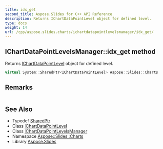 ```yaml
---
title: idx_get
second_title: Aspose.Slides for C++ API Reference
description: Returns IChartDataPointLevel object for defined level.
type: docs
weight: 14
url: /cpp/aspose.slides.charts/ichartdatapointlevelsmanager/idx_get/
---
```

## IChartDataPointLevelsManager::idx_get method


Returns [IChartDataPointLevel](../../ichartdatapointlevel/) object for defined level.

```cpp
virtual System::SharedPtr<IChartDataPointLevel> Aspose::Slides::Charts::IChartDataPointLevelsManager::idx_get(int32_t level)=0
```

## Remarks



```cpp
```

## See Also

* Typedef [SharedPtr](../../../system/sharedptr/)
* Class [IChartDataPointLevel](../../ichartdatapointlevel/)
* Class [IChartDataPointLevelsManager](../)
* Namespace [Aspose::Slides::Charts](../../)
* Library [Aspose.Slides](../../../)
